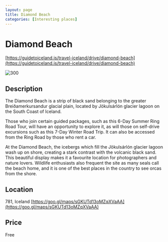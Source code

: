```yaml
--- 
layout: page
title: Diamond Beach 
categories: [Interesting places] 
---
```

# Diamond Beach
[https://guidetoiceland.is/travel-iceland/drive/diamond-beach](https://guidetoiceland.is/travel-iceland/drive/diamond-beach)

![300](https://images.ctfassets.net/a68ipajj4t9l/41J1AhuGNho8usq97lhyI8/08d37b69ff9cfe27171c3918bfc642a4/diamond_beach5.jpg)

## Description
The Diamond Beach is a strip of black sand belonging to the greater Breiðamerkursandur glacial plain, located by Jökulsárlón glacier lagoon on the South Coast of Iceland.

Those who join certain guided packages, such as this 6-Day Summer Ring Road Tour, will have an opportunity to explore it, as will those on self-drive excursions such as this 7-Day Winter Road Trip. It can also be accessed from the Ring Road by those who rent a car.

At the Diamond Beach, the icebergs which fill the Jökulsárlón glacier lagoon wash up on shore, creating a stark contrast with the volcanic black sand. This beautiful display makes it a favourite location for photographers and nature lovers. Wildlife enthusiasts also frequent the site as many seals call the beach home, and it is one of the best places in the country to see orcas from the shore.

## Location
781, Iceland
[https://goo.gl/maps/sGKUTd13oMZqXVaAA](https://goo.gl/maps/sGKUTd13oMZqXVaAA)

## Price
Free